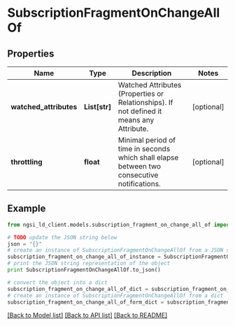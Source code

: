 # SubscriptionFragmentOnChangeAllOf


## Properties
Name | Type | Description | Notes
------------ | ------------- | ------------- | -------------
**watched_attributes** | **List[str]** | Watched Attributes (Properties or Relationships). If not defined it means any Attribute.  | [optional] 
**throttling** | **float** | Minimal period of time in seconds which shall elapse between two consecutive notifications.  | [optional] 

## Example

```python
from ngsi_ld_client.models.subscription_fragment_on_change_all_of import SubscriptionFragmentOnChangeAllOf

# TODO update the JSON string below
json = "{}"
# create an instance of SubscriptionFragmentOnChangeAllOf from a JSON string
subscription_fragment_on_change_all_of_instance = SubscriptionFragmentOnChangeAllOf.from_json(json)
# print the JSON string representation of the object
print SubscriptionFragmentOnChangeAllOf.to_json()

# convert the object into a dict
subscription_fragment_on_change_all_of_dict = subscription_fragment_on_change_all_of_instance.to_dict()
# create an instance of SubscriptionFragmentOnChangeAllOf from a dict
subscription_fragment_on_change_all_of_form_dict = subscription_fragment_on_change_all_of.from_dict(subscription_fragment_on_change_all_of_dict)
```
[[Back to Model list]](../README.md#documentation-for-models) [[Back to API list]](../README.md#documentation-for-api-endpoints) [[Back to README]](../README.md)


